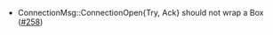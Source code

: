 - ConnectionMsg::ConnectionOpen{Try, Ack} should not wrap a Box
  ([#258](https://github.com/cosmos/ibc-rs/issues/258))